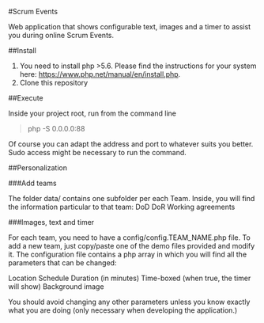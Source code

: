 #Scrum Events

Web application that shows configurable text, images and a timer to assist you during online Scrum Events.

##Install
1. You need to install php >5.6. Please find the instructions for your system here: https://www.php.net/manual/en/install.php.
2. Clone this repository

##Execute

Inside your project root, run from the command line 
>php -S 0.0.0.0:88

Of course you can adapt the address and port to whatever suits you better.
Sudo access might be necessary to run the command.

##Personalization

###Add teams

The folder data/ contains one subfolder per each Team. Inside, you will find the information particular to that team:
DoD
DoR
Working agreements

###Images, text and timer

For each team, you need to have a config/config.TEAM_NAME.php file. To add a new team, just copy/paste one of the demo files provided and modify it.
The configuration file contains a php array in which you will find all the parameters that can be changed:

Location
Schedule
Duration (in minutes)
Time-boxed (when true, the timer will show)
Background image

You should avoid changing any other parameters unless you know exactly what you are doing (only necessary when developing the application.)
